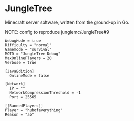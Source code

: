 # JungleTree

Minecraft server software, written from the ground-up in Go.

NOTE: config to reproduce junglemc/JungleTree#9
```
DebugMode = true
Difficulty = "normal"
Gamemode = "survival"
MOTD = "JungleTree Debug"
MaxOnlinePlayers = 20
Verbose = true

[JavaEdition]
  OnlineMode = false

[Network]
  IP = ""
  NetworkCompressionThreshold = -1
  Port = 25565

[[BannedPlayers]]
Player = "hubofeverything"
Reason = "ab"
```